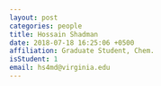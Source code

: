 ```yaml
---
layout: post
categories: people
title: Hossain Shadman
date: 2018-07-18 16:25:06 +0500
affiliation: Graduate Student, Chem.
isStudent: 1
email: hs4md@virginia.edu
---
```

